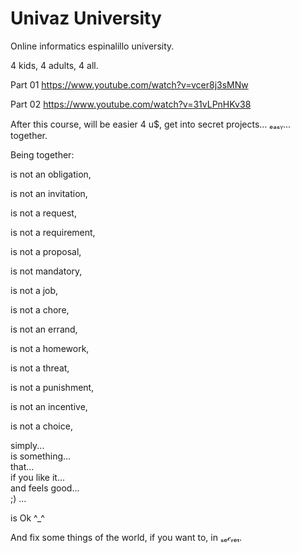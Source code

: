 # Univaz University

Online informatics espinalillo university.

4 kids, 4 adults, 4 all.

Part 01
https://www.youtube.com/watch?v=vcer8j3sMNw

Part 02
https://www.youtube.com/watch?v=31vLPnHKv38

After this course, will be easier 4 u$, get into secret projects... ₑₐₛᵧ... together.


Being together: 

is not an obligation, 

is not an invitation, 

is not a request, 

is not a requirement, 

is not a proposal,

is not mandatory,

is not a job,

is not a chore,

is not an errand,

is not a homework,

is not a threat,

is not a punishment,

is not an incentive,

is not a choice,

simply...          
is something...    
that...     
if you like it...  
and feels good...    
;) ... 

is Ok ^_^


And fix some things of the world, if you want to, in ₛₑ𝒸ᵣₑₜ.
